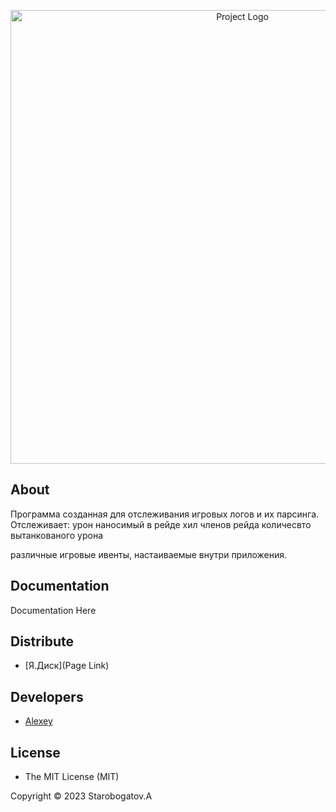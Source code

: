 <p align="center">
      <img src="https://i.ibb.co/v1PCgkN/ikonka-2-0.png", alt='Project Logo' width="726">
</p>


## About

Программа созданная для отслеживания игровых логов и их парсинга.
Отслеживает:
 урон наносимый в рейде
 хил членов рейда
 количесвто вытанкованого урона

 различные игровые ивенты, настаиваемые внутри приложения.
 


## Documentation

Documentation Here

## Distribute

- [Я.Диск](Page Link)


## Developers

- [Alexey](https://github.com/xOstWinDx)

## License
- The MIT License (MIT)

Copyright © 2023 Starobogatov.A
